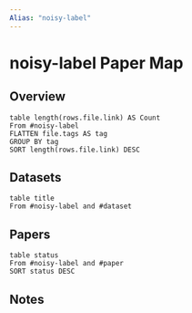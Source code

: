 ```yaml
---
Alias: "noisy-label"
---
```

# noisy-label Paper Map

## Overview

```dataview
table length(rows.file.link) AS Count
From #noisy-label
FLATTEN file.tags AS tag
GROUP BY tag
SORT length(rows.file.link) DESC
```

## Datasets

```dataview
table title
From #noisy-label and #dataset
```

## Papers

```dataview
table status
From #noisy-label and #paper
SORT status DESC
```

## Notes
